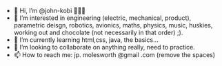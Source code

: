 - 👋 Hi, I’m @john-kobi 🚶🏽🐶
- 👀 I’m interested in engineering (electric, mechanical, product), parametric deisgn, robotics, avionics, maths, physics, music, huskies, working out and chocolate (not necessarily in that order) ;). 
- 🌱 I’m currently learning html,css, java, the basics…
- 💞️ I’m looking to collaborate on anything really, need to practice.
- 📫 How to reach me: jp. molesworth @gmail .com (remove the spaces)

<!---
john-kobi/john-kobi is a ✨ special ✨ repository because its `README.md` (this file) appears on your GitHub profile.
You can click the Preview link to take a look at your changes.
--->
